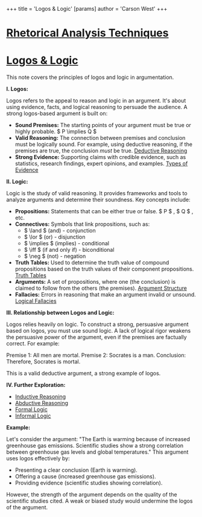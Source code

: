+++
 title = 'Logos & Logic'
[params]
	author = 'Carson West'
+++
# [Rhetorical Analysis Techniques](./../rhetorical-analysis-techniques/)
# [Logos & Logic](./../logos-&-logic/)

This note covers the principles of logos and logic in argumentation.

**I. Logos:**

Logos refers to the appeal to reason and logic in an argument.  It's about using evidence, facts, and logical reasoning to persuade the audience.  A strong logos-based argument is built on:

* **Sound Premises:**  The starting points of your argument must be true or highly probable.  $ P \implies Q $ 
* **Valid Reasoning:** The connection between premises and conclusion must be logically sound.  For example, using deductive reasoning, if the premises are true, the conclusion *must* be true. [Deductive Reasoning](./../deductive-reasoning/)
* **Strong Evidence:** Supporting claims with credible evidence, such as statistics, research findings, expert opinions, and examples. [Types of Evidence](./../types-of-evidence/)

**II. Logic:**

Logic is the study of valid reasoning.  It provides frameworks and tools to analyze arguments and determine their soundness. Key concepts include:

* **Propositions:** Statements that can be either true or false.   $ P $ ,  $ Q $ , etc.
* **Connectives:** Symbols that link propositions, such as:
    *  $ \land $  (and) - conjunction
    *  $ \lor $  (or) - disjunction
    *  $ \implies $  (implies) - conditional
    *  $ \iff $  (if and only if) - biconditional
    *  $ \neg $  (not) - negation
* **Truth Tables:** Used to determine the truth value of compound propositions based on the truth values of their component propositions. [Truth Tables](./../truth-tables/)
* **Arguments:** A set of propositions, where one (the conclusion) is claimed to follow from the others (the premises). [Argument Structure](./../argument-structure/)
* **Fallacies:** Errors in reasoning that make an argument invalid or unsound. [Logical Fallacies](./../logical-fallacies/)

**III. Relationship between Logos and Logic:**

Logos relies heavily on logic.  To construct a strong, persuasive argument based on logos, you must use sound logic.  A lack of logical rigor weakens the persuasive power of the argument, even if the premises are factually correct.  For example:

Premise 1: All men are mortal.
Premise 2: Socrates is a man.
Conclusion: Therefore, Socrates is mortal.

This is a valid deductive argument, a strong example of logos.

**IV.  Further Exploration:**

* [Inductive Reasoning](./../inductive-reasoning/)
* [Abductive Reasoning](./../abductive-reasoning/)
* [Formal Logic](./../formal-logic/)
* [Informal Logic](./../informal-logic/)


**Example:**

Let's consider the argument: "The Earth is warming because of increased greenhouse gas emissions.  Scientific studies show a strong correlation between greenhouse gas levels and global temperatures."  This argument uses logos effectively by:

* Presenting a clear conclusion (Earth is warming).
* Offering a cause (increased greenhouse gas emissions).
* Providing evidence (scientific studies showing correlation).

However, the strength of the argument depends on the quality of the scientific studies cited.  A weak or biased study would undermine the logos of the argument.

